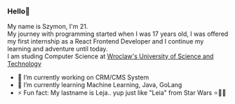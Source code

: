### Hello👋

My name is Szymon, I'm 21.<br/>
My journey with programming started when I was 17 years old, I was offered my first internship as a React Frontend Developer and I continue my learning and adventure until today.
<br/>
I am studing Computer Science at [Wroclaw's University of Science and Technology](https://pwr.edu.pl/en)
<br/>

- 🔭 I’m currently working on CRM/CMS System
- 🌱 I’m currently learning Machine Learning, Java, GoLang
- ⚡ Fun fact: My lastname is Leja.. yup just like "Leia" from Star Wars ⭐🔫👸
